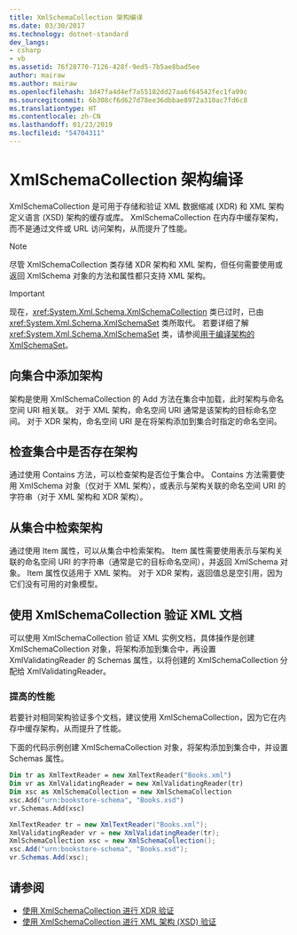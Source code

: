 ```yaml
---
title: XmlSchemaCollection 架构编译
ms.date: 03/30/2017
ms.technology: dotnet-standard
dev_langs:
- csharp
- vb
ms.assetid: 76f28770-7126-428f-9ed5-7b5ae8bad5ee
author: mairaw
ms.author: mairaw
ms.openlocfilehash: 3d47fa4d4ef7a55182dd27aa6f64542fec1fa99c
ms.sourcegitcommit: 6b308cf6d627d78ee36dbbae8972a310ac7fd6c8
ms.translationtype: HT
ms.contentlocale: zh-CN
ms.lasthandoff: 01/23/2019
ms.locfileid: "54704311"
---
```

# <a name="xmlschemacollection-schema-compilation"></a>XmlSchemaCollection 架构编译
XmlSchemaCollection 是可用于存储和验证 XML 数据缩减 (XDR) 和 XML 架构定义语言 (XSD) 架构的缓存或库。 XmlSchemaCollection 在内存中缓存架构，而不是通过文件或 URL 访问架构，从而提升了性能。  
  
> [!NOTE]
>  尽管 XmlSchemaCollection 类存储 XDR 架构和 XML 架构，但任何需要使用或返回 XmlSchema 对象的方法和属性都只支持 XML 架构。  
  
> [!IMPORTANT]
>  现在，<xref:System.Xml.Schema.XmlSchemaCollection> 类已过时，已由 <xref:System.Xml.Schema.XmlSchemaSet> 类所取代。 若要详细了解 <xref:System.Xml.Schema.XmlSchemaSet> 类，请参阅[用于编译架构的 XmlSchemaSet](../../../../docs/standard/data/xml/xmlschemaset-for-schema-compilation.md)。  
  
## <a name="add-schemas-to-the-collection"></a>向集合中添加架构  
 架构是使用 XmlSchemaCollection 的 Add 方法在集合中加载，此时架构与命名空间 URI 相关联。 对于 XML 架构，命名空间 URI 通常是该架构的目标命名空间。 对于 XDR 架构，命名空间 URI 是在将架构添加到集合时指定的命名空间。  
  
## <a name="check-for-a-schema-in-the-collection"></a>检查集合中是否存在架构  
 通过使用 Contains 方法，可以检查架构是否位于集合中。 Contains 方法需要使用 XmlSchema 对象（仅对于 XML 架构），或表示与架构关联的命名空间 URI 的字符串（对于 XML 架构和 XDR 架构）。  
  
## <a name="retrieve-a-schema-from-the-collection"></a>从集合中检索架构  
 通过使用 Item 属性，可以从集合中检索架构。 Item 属性需要使用表示与架构关联的命名空间 URI 的字符串（通常是它的目标命名空间），并返回 XmlSchema 对象。 Item 属性仅适用于 XML 架构。 对于 XDR 架构，返回值总是空引用，因为它们没有可用的对象模型。  
  
## <a name="validate-xml-documents-using-xmlschemacollection"></a>使用 XmlSchemaCollection 验证 XML 文档  
 可以使用 XmlSchemaCollection 验证 XML 实例文档，具体操作是创建 XmlSchemaCollection 对象，将架构添加到集合中，再设置 XmlValidatingReader 的 Schemas 属性，以将创建的 XmlSchemaCollection 分配给 XmlValidatingReader。  
  
### <a name="improved-performance"></a>提高的性能  
 若要针对相同架构验证多个文档，建议使用 XmlSchemaCollection，因为它在内存中缓存架构，从而提升了性能。  
  
 下面的代码示例创建 XmlSchemaCollection 对象，将架构添加到集合中，并设置 Schemas 属性。  
  
```vb  
Dim tr as XmlTextReader = new XmlTextReader("Books.xml")  
Dim vr as XmlValidatingReader = new XmlValidatingReader(tr)  
Dim xsc as XmlSchemaCollection = new XmlSchemaCollection  
xsc.Add("urn:bookstore-schema", "Books.xsd")  
vr.Schemas.Add(xsc)  
```  
  
```csharp  
XmlTextReader tr = new XmlTextReader("Books.xml");  
XmlValidatingReader vr = new XmlValidatingReader(tr);  
XmlSchemaCollection xsc = new XmlSchemaCollection();  
xsc.Add("urn:bookstore-schema", "Books.xsd");    
vr.Schemas.Add(xsc);  
```  
  
## <a name="see-also"></a>请参阅

- [使用 XmlSchemaCollection 进行 XDR 验证](../../../../docs/standard/data/xml/xdr-validation-with-xmlschemacollection.md)
- [使用 XmlSchemaCollection 进行 XML 架构 (XSD) 验证](../../../../docs/standard/data/xml/xml-schema-xsd-validation-with-xmlschemacollection.md)
